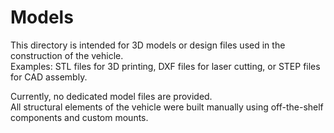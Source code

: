 # Models

This directory is intended for 3D models or design files used in the construction of the vehicle.  
Examples: STL files for 3D printing, DXF files for laser cutting, or STEP files for CAD assembly.

Currently, no dedicated model files are provided.  
All structural elements of the vehicle were built manually using off-the-shelf components and custom mounts.
